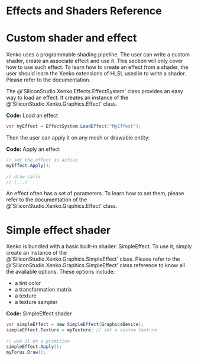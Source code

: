 # Effects and Shaders Reference

# Custom shader and effect

Xenko uses a programmable shading pipeline. The user can write a custom shader, create an associate effect and use it. This section will only cover how to use such effect. To learn how to create an effect from a shader, the user should learn the Xenko extensions of HLSL used in to write a shader. Please refer to the documentation.

The @'SiliconStudio.Xenko.Effects.EffectSystem' class provides an easy way to load an effect. It creates an instance of the @'SiliconStudio.Xenko.Graphics.Effect' class.

**Code:** Load an effect

```cs
var myEffect = EffectSystem.LoadEffect("MyEffect");
```


Then the user can apply it on any mesh or drawable entity:

**Code:** Apply an effect

```cs
// set the effect as active
myEffect.Apply();
 
// draw calls
// (...)
```


An effect often has a set of parameters. To learn how to set them, please refer to the documentation of the @'SiliconStudio.Xenko.Graphics.Effect' class.

# Simple effect shader

Xenko is bundled with a basic built-in shader: SimpleEffect. To use it, simply create an instance of the @'SiliconStudio.Xenko.Graphics.SimpleEffect' class. Please refer to the @'SiliconStudio.Xenko.Graphics.SimpleEffect' class reference to know all the available options. These options include:

- a tint color
- a transformation matrix
- a texture
- a texture sampler

**Code:** SimpleEffect shader

```cs
var simpleEffect = new SimpleEffect(GraphicsDevice);
simpleEffect.Texture = myTexture; // set a custom texture
 
// use it on a primitive
simpleEffect.Apply();
myTorus.Draw();
```


